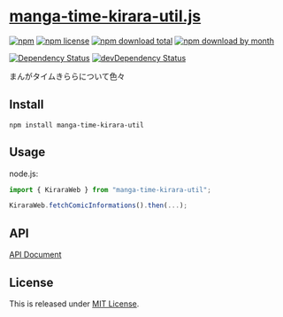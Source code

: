 # [manga-time-kirara-util.js](https://github.com/Narazaka/manga-time-kirara-util.js)

[![npm](https://img.shields.io/npm/v/manga-time-kirara-util.svg)](https://www.npmjs.com/package/manga-time-kirara-util)
[![npm license](https://img.shields.io/npm/l/manga-time-kirara-util.svg)](https://www.npmjs.com/package/manga-time-kirara-util)
[![npm download total](https://img.shields.io/npm/dt/manga-time-kirara-util.svg)](https://www.npmjs.com/package/manga-time-kirara-util)
[![npm download by month](https://img.shields.io/npm/dm/manga-time-kirara-util.svg)](https://www.npmjs.com/package/manga-time-kirara-util)

[![Dependency Status](https://david-dm.org/Narazaka/manga-time-kirara-util.js.svg)](https://david-dm.org/Narazaka/manga-time-kirara-util.js)
[![devDependency Status](https://david-dm.org/Narazaka/manga-time-kirara-util.js/dev-status.svg)](https://david-dm.org/Narazaka/manga-time-kirara-util.js#info=devDependencies)

まんがタイムきららについて色々

## Install

```
npm install manga-time-kirara-util
```

## Usage

node.js:
```javascript
import { KiraraWeb } from "manga-time-kirara-util";

KiraraWeb.fetchComicInformations().then(...);
```

## API

[API Document](https://narazaka.github.io/manga-time-kirara-util.js/)

## License

This is released under [MIT License](https://narazaka.net/license/MIT?2017).
